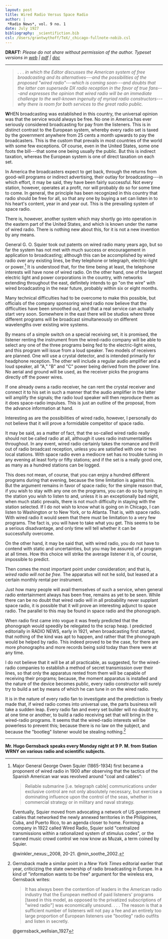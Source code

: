 ```yaml
---
layout: post
title: Wired Radio Versus Space Radio
author: |
 *Radio News*, vol. 9 no. 1
date: July 1927
bibliography: _scientifiction.bib
csl: /Users/grantwythoff/TeX/_chicago-fullnote-nobib.csl
---
```


**DRAFT:** *Please do not share without permission of the author. Typeset versions in [web](http://gernsback.wythoff.net/192707_wired_versus_space_radio.html) \| [pdf](https://github.com/gwijthoff/perversity_of_things/blob/gh-pages/typeset_drafts/192707_wired_versus_space_radio.pdf?raw=true) \| [doc](https://github.com/gwijthoff/perversity_of_things/blob/gh-pages/typeset_drafts/192707_wired_versus_space_radio.docx)*

* * * * * * * * 

> *. . . in which the Editor discusses the American system of free broadcasting and its alternatives---and the possibilities of the proposed "wired radio"---which is coming soon---and doubts that the latter can supersede DX radio reception in the favor of true fans---and expresses the opinion that wired radio will be an immediate challenge to the well-known ingenuity of myriad radio constructors---why there is room for both services to the great radio public.*

**W**HEN broadcasting was established in this country, the universal opinion was that the service would always be free. No one in America has ever seriously considered broadcasting for pay from the listeners. This is in distinct contrast to the European system, whereby every radio set is taxed by the government anywhere from 25 cents a month upwards to pay the broadcasters. This is the custom that prevails in most countries of the world with some few exceptions. Of course, even in the United States, some one foots the bill---that some one being usually the public. But this is indirect taxation, whereas the European system is one of direct taxation on each set.

In America the broadcasters expect to get back, through the returns from good-will programs or indirect advertising, their outlay for broadcasting---in which effort, it may be said, they have been fairly successful. Not every station, however, operates at a profit, nor will probably do so for some time to come. In general, the principle has been recognized in this country that radio should be free for all, so that any one by buying a set can listen in to his heart's content, year in and year out. This is the prevailing system of space radio.

There is, however, another system which may shortly go into operation in the eastern part of the United States, and which is known under the name of wired radio. There is nothing new about this, for it is not a new invention by any means.

General G. O. Squier took out patents on wired radio many years ago, but so far the system has not met with much success or encouragement in application to broadcasting; although this can be accomplished by wired radio over any existing lines, be they telephone or telegraph, electric-light or power.[^gos] It is understood that, for the time being at least, the telephone interests will have none of wired radio. On the other hand, one of the largest electric light and power corporations in the country, with networks extending throughout the east, definitely intends to go "on the wire" with wired broadcasting in the near future, probably within six or eight months.

Many technical difficulties had to be overcome to make this possible, but officials of the company sponsoring wired radio now believe that the difficulties have been smoothed out, and that a real service can actually start very soon. Somewhere in the east there will be studios where three different programs will be broadcast simultaneously on different wavelengths over existing wire systems.

By means of a simple switch on a special receiving set, it is promised, the listener renting the instrument from the wired-radio company will be able to select any one of the three programs being fed to the electric-light wires, and this program will issue from a loud speaker. Two models of receivers are planned. One will use a crystal detector, and is intended primarily for headphone reception. The other will include a regular audio amplifier and a loud speaker, all "A," "B" and "C" power being derived from the power line. No aerial and ground will be used, as the receiver picks the programs directly off the power wires.

If one already owns a radio receiver, he can rent the crystal receiver and connect it to his set in such a manner that the audio amplifier in the latter will amplify the signals; the radio loud speaker will then reproduce them as it does space-radio impulses. This is just an outline of the proposal, from the advance information at hand.

Interesting as are the possibilities of wired radio, however, I personally do not believe that it will prove a formidable competitor of space radio.

It may be said, as a matter of fact, that the so-called wired radio really should not be called radio at all, although it uses radio instrumentalities throughout. In any event, wired radio certainly takes the romance and thrill out of radio broadcast reception, unless you are satisfied with one or two local stations. With space radio even a mediocre set has no trouble tuning in any evening at least forty or fifty stations; and if the set is a really good one, as many as a hundred stations can be logged.

This does not mean, of course, that you can enjoy a hundred different programs during that evening, because the time limitation is against this. But the argument remains in favor of space radio; for the simple reason that, if you wish to stay with any one on the programs, you can do so by tuning in the station you wish to listen to and, unless it is an exceptionally bad night, when much static prevails, there is not much difficulty in staying with the station selected. If I do not wish to know what is going on in Chicago, I can listen to Washington or to New York, or to Atlanta. That is, with space radio. With wired radio it would seem that there must be limitation to a very few programs. The fact is, you will have to take what you get. This seems to be a serious disadvantage, and only time will tell whether it can be successfully overcome.

On the other hand, it may be said that, with wired radio, you do not have to contend with static and uncertainties, but you may be assured of a program at all times. How this choice will strike the average listener it is, of course, impossible to predict.

Then comes the most important point under consideration; and that is, *wired radio will not be free.* The apparatus will not he sold, but leased at a certain monthly rental per instrument.

Just how many people will avail themselves of such a service, when general radio entertainment always has been free, remains as yet to be seen. While there can be no doubt that wired radio will in all probability never supplant space radio, it is possible that it will prove an interesting adjunct to space radio. The parallel to this may be found in space radio and the phonograph.

When radio first came into vogue it was freely predicted that the phonograph would speedily be relegated to the scrap heap. I predicted editorially in RADIO NEWS, early in 1921, when broadcasting first started, that nothing of the kind was apt to happen, and rather that the phonograph would be helped by radio. This indeed proved to be the case, for there are more phonographs and more records being sold today than there were at any time.

I do not believe that it will be at all practicable, as suggested, for the wired-radio companies to establish a method of secret transmission over their lines, so that only the apparatus rented from them will be capable of receiving their programs; because, the moment apparatus is installed and the nature of the device becomes public, every radio constructor will surely try to build a set by means of which he can tune in on the wired radio.

It is in the nature of every radio fan to investigate and the prediction is freely made that, if wired radio comes into universal use, the parts business will take a sudden leap. Every radio fan and every set builder will no doubt try, at one time or another, to build a radio receiving set that will bring in the wired-radio programs. It seems that the wired-radio interests will be powerless to prevent this; because there is no law on the subject, and because the "bootleg" listener would be stealing nothing.[^wtbf]

* * * * * * * * * * * 

**Mr. Hugo Gernsback speaks every Monday night at 9 P. M. from Station WRNY on various radio and scientific subjects.**

[^gos]: Major General George Owen Squier (1865-1934) first became a proponent of wired radio in 1900 after observing that the tactics of the Spanish American war was revolved around "coal and cables":

    > Reliable submarine [i.e. telegraph cable] communications under exclusive control are not only absolutely necessary, but exercise a dominating influence upon the control of the seas, whether in commercial strategy or in military and naval strategy.
    
    Eventually, Squier moved from advocating a network of US government cables that networked the newly annexed territories in the Philippines, Cuba, and Puerto Rico, to an agenda closer to home.  Forming a company in 1922 called Wired Radio, Squier sold "centralized transmissions within a rationalized system of stimulus codes", or the canned music crowd control we now know as Muzak, a term coined by Squier.
    
    @winkler_nexus:_2008, 20-21.  @min_soothe_2002.


[^wtbf]: Gernsback made a similar point in a *New York Times* editorial earlier that year, criticizing the state ownership of radio broadcasting in Europe.  In a kind of "information wants to be free" argument for the wireless era, Gernsback writes:

    > It has always been the contention of leaders in the American radio industry that the European method of paid listeners' programs [taxed in this model, as opposed to the privatized subscriptions of "wired radio"] was economically unsound. . . . The reason is that a sufficient number of listeners will not pay a fee and an entirely too large proportion of European listeners use "bootleg" radio outfits and listen in secretly.
    
    @gernsback_wellsian_1927